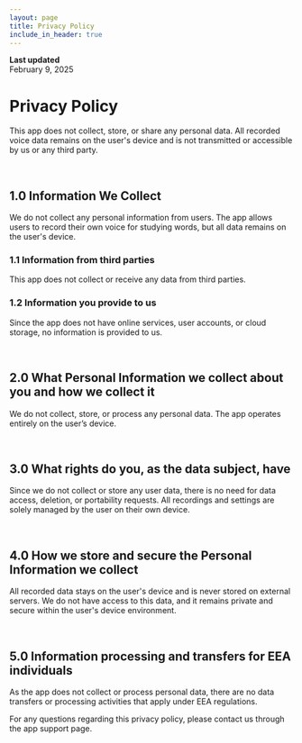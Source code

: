 ```yaml
---
layout: page
title: Privacy Policy
include_in_header: true
---
```


**Last updated**  
February 9, 2025

# Privacy Policy

This app does not collect, store, or share any personal data. All recorded voice data remains on the user's device and is not transmitted or accessible by us or any third party.

<br>

## 1.0 Information We Collect

We do not collect any personal information from users. The app allows users to record their own voice for studying words, but all data remains on the user's device.

### 1.1 Information from third parties

This app does not collect or receive any data from third parties.

### 1.2 Information you provide to us

Since the app does not have online services, user accounts, or cloud storage, no information is provided to us.

<br>

## 2.0 What Personal Information we collect about you and how we collect it

We do not collect, store, or process any personal data. The app operates entirely on the user’s device.

<br>

## 3.0 What rights do you, as the data subject, have

Since we do not collect or store any user data, there is no need for data access, deletion, or portability requests. All recordings and settings are solely managed by the user on their own device.

<br>

## 4.0 How we store and secure the Personal Information we collect

All recorded data stays on the user's device and is never stored on external servers. We do not have access to this data, and it remains private and secure within the user's device environment.

<br>

## 5.0 Information processing and transfers for EEA individuals

As the app does not collect or process personal data, there are no data transfers or processing activities that apply under EEA regulations.

For any questions regarding this privacy policy, please contact us through the app support page.
